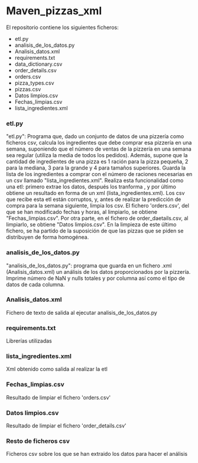 # Maven_pizzas_xml

El repositorio contiene los siguientes ficheros:
- etl.py
- analisis_de_los_datos.py
- Analisis_datos.xml
- requirements.txt
- data_dictionary.csv
- order_details.csv
- orders.csv
- pizza_types.csv
- pizzas.csv
- Datos limpios.csv
- Fechas_limpias.csv
- lista_ingredientes.xml

### etl.py
"etl.py": Programa que, dado un conjunto de datos de una pizzería como ficheros csv, calcula los ingredientes que debe comprar esa pizzería en una semana, suponiendo que el número de ventas de la pizzería en una semana sea regular (utiliza la media de todos los pedidos). Además, supone que la cantidad de ingredientes de una pizza es 1 ración para la pizza pequeña, 2 para la mediana, 3 para la grande y 4 para tamaños superiores. Guarda la lista de los ingredientes a comprar con el número de raciones necesarias en un csv llamado "lista_ingredientes.xml". Realiza esta funcionalidad como una etl: primero extrae los datos, después los tranforma , y por último obtiene un resultado en forma de un xml (lista_ingredientes.xml). 
Los csv que recibe esta etl están corruptos, y, antes de realizar la predicción de compra para la semana siguiente, limpia los csv. El fichero 'orders.csv', del que se han modificado fechas y horas, al limpiarlo, se obtiene "Fechas_limpias.csv". Por otra parte, en el fichero de order_daetails.csv, al limpiarlo, se obtiene "Datos limpios.csv". En la limpieza de este último fichero, se ha partido de la suposición de que las pizzas que se piden se distribuyen de forma homogénea. 

### analisis_de_los_datos.py
"analisis_de_los_datos.py": programa que guarda en un fichero .xml (Analisis_datos.xml) un análisis de los datos proporcionados por la pizzería. Imprime número de NaN y nulls totales y por columna así como el
tipo de datos de cada columna.

### Analisis_datos.xml
Fichero de texto de salida al ejecutar analisis_de_los_datos.py

### requirements.txt
Librerías utilizadas

### lista_ingredientes.xml
Xml obtenido como salida al realizar la etl

### Fechas_limpias.csv
Resultado de limpiar el fichero 'orders.csv'

### Datos limpios.csv
Resultado de limpiar el fichero 'order_details.csv'

### Resto de ficheros csv
Ficheros csv sobre los que se han extraido los datos para hacer el análisis
